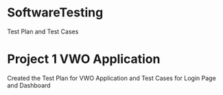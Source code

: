 # SoftwareTesting
Test Plan and Test Cases
# Project 1 VWO Application
Created the Test Plan for VWO Application and Test Cases for Login Page and Dashboard
